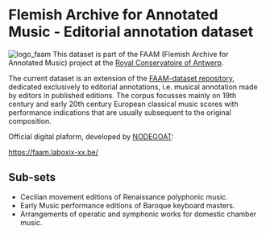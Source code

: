 # Flemish Archive for Annotated Music - Editorial annotation dataset

![logo_faam](https://faam.laboxix-xx.be/upload/media/Logo_horizontal_gold.png)
This dataset is part of the FAAM (Flemish Archive for Annotated Music) project at the [Royal Conservatoire of Antwerp](https://www.ap-arts.be/en/research/faam-flemish-archive-annotated-music).

The current dataset is an extension of the [FAAM-dataset repository](https://github.com/nicholascornia89/FAAM-dataset), dedicated exclusively to editorial annotations, i.e. musical annotation made by editors in published editions. 
The corpus focusses mainly on 19th century and early 20th century European classical music scores with performance indications that are usually subsequent to the original composition.

Official digital plaform, developed by [NODEGOAT](https://nodegoat.net/):

https://faam.laboxix-xx.be/

## Sub-sets

- Cecilian movement editions of Renaissance polyphonic music.
- Early Music performance editions of Baroque keyboard masters.
- Arrangements of operatic and symphonic works for domestic chamber music.
